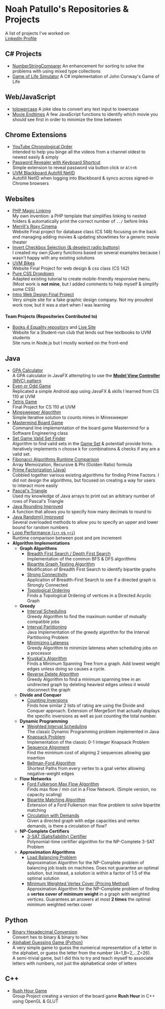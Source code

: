 # Noah Patullo's Repositories & Projects
A list of projects I've worked on  
[LinkedIn Profile](https://www.linkedin.com/in/NoahPatullo)

## C# Projects
- [NumberStringComparer](https://github.com/SleekPanther/NumberStringComparer) An enhancement for sorting to solve the problems with using mixed type collections
- [Game of Life Simulator](https://github.com/SleekPanther/game-of-life) A C# implementation of John Conway's Game of Life

## Web/JavaScript
- [tolowercase](https://github.com/SleekPanther/tolowercase) A joke idea to convert any text input to lowercase
- [Movie Endtimes](https://github.com/SleekPanther/movie-endtimes) A few JavaScript functions to identify which movie you should see first in order to minimize the time between

## Chrome Extensions
- [YouTube Chronological Order](https://github.com/SleekPanther/youtube-chronological-order)  
Intended to help you binge all the videos from a channel oldest to newest easily & simply
- [Password Revealer with Keyboard Shortcut](https://github.com/SleekPanther/password-revealer-with-keyboard-shortcut)  
Simple extension to reveal password via button click or `Alt+R`
- [UVM Blackboard Autofill NetID](https://github.com/SleekPanther/uvm-blackboard-autofill-netid)  
Autofill NetID when logging into Blackboard & syncs across signed-in Chrome browsers

## Websites
- [PHP Magic Linking](https://github.com/SleekPanther/php-magic-linking)  
My own invention: a PHP template that simplifies linking to nested folders & automatically print the correct number of `../` before links
- [Merrill's Roxy Cinema](https://github.com/SleekPanther/roxy)  
Website Final project for database class (CS 148) focusing on the back end managing adding movies & updating showtimes for a generic movie theater
- [Invert Checkbox Selection (& deselect radio buttons)](https://github.com/SleekPanther/checkbox-toggle-selection)  
I created my own jQuery functions based on several examples because I wasn't happy with any existing solutions
- [UVM Bikes](https://github.com/SleekPanther/uvmbikes)  
Website Final Project for web design & css class (CS 142)
- [Pure CSS Dropdown](https://github.com/SleekPanther/css-dropdown)  
Adapted existing tutorial to create mobile-friendly responsive menu. (Most work is **not mine**, but I added comments to help myself & simplify some CSS)
- [Intro Web Design Final Project](https://github.com/SleekPanther/assignment5.0)  
Very simple site for a fake graphic design company. Not my proudest work now, but it was a start when I was learning

#### Team Projects (Repositories Contributed to)
- [Books 4 Equality repository](https://github.com/books4equality/books4equality) and [Live Site](http://www.books4equality.com/)  
Website for a Student-run club that lends out free textbooks to UVM students  
Site runs in Node.js but I mostly worked on the front-end

## Java
- [GPA Calculator](https://github.com/SleekPanther/gpa-calculator)  
A GPA calculator in JavaFX attempting to use the [**Model View Controller** (MVC) pattern](https://en.wikipedia.org/wiki/Model%E2%80%93view%E2%80%93controller)
- [Even or Odd Game](https://github.com/SleekPanther/even-odd-game)  
Replicated a simple Android app using JavaFX & skills I learned from CS 110 at UVM
- [Tetris Game](https://github.com/SleekPanther/tetris-java)  
Final Project for CS 110 at UVM
- [Minesweeper Algorithm](https://github.com/SleekPanther/minesweeper-algorithm)  
Simple iterative solution to counts mines in Minesweeper
- [Mastermind Board Game](https://github.com/SleekPanther/mastermind-game)  
Command line implementation of the board game Mastermind for a Software Engineering class
- [Set Game Valid Set Finder](https://github.com/SleekPanther/set-game)  
Algorithm to find valid sets in the [Game Set](https://en.wikipedia.org/wiki/Set_(game)) & potentiall provide hints. Iteratively implements n choose k for combinations & checks if any are a valid set.
- [Fibonacci Algorithms Runtime Comparison](https://github.com/SleekPanther/fibonacci-algorithms-comparison)  
Array Memoization, Recursive & Phi (Golden Ratio) formula
- [Prime Factorization (Java)](https://github.com/SleekPanther/prime-factor-java)  
Cobbled together various existing algorithms for finding Prime Factors. I did not design the algorithms, but focused on creating a way for users to interact more easily
- [Pascal's Triangle](https://github.com/SleekPanther/pascal)  
Used my knowledge of Java arrays to print out an arbitrary number of rows of Pascal's Triangle
- [Java Rounding Improved](https://github.com/SleekPanther/java-math-improved-round)  
A function that allows you to specify how many decimals to round to
- [Java Random() Improved](https://github.com/SleekPanther/java-math-improved-random)  
Several overloaded methods to allow you to specify an upper and lower bound for random numbers
- [Loop Performance (`i++` vs `++i`)](https://github.com/SleekPanther/loop-performance)  
Runtime comparison between post and pre increment
- **Algorithm Implementations**
  - **Graph Algorithms**
    - [Breadth First Search / Depth First Search](https://github.com/SleekPanther/breadth-first-search-depth-first-search-graphs)  
    Implementation of the common BFS & DFS algorithms
    - [Bipartite Graph Testing Algorithm](https://github.com/SleekPanther/bipartite-testing)  
    Modification of Breadth First Search to identify bipartite graphs
    - [Strong Connectivity](https://github.com/SleekPanther/graph-strong-connectivity)  
    Application of Breadth-First Search to see if a directed graph is Strongly Connected
    - [Topological Ordering](https://github.com/SleekPanther/topological-ordering)  
    Finds a Topological Ordering of vertices in a Directed Acyclic Graph
  - **Greedy**
    - [Interval Scheduling](https://github.com/SleekPanther/interval-scheduling)  
    Greedy Algorithm to find the maximum number of mutually compatible jobs
    - [Interval Partitioning](https://github.com/SleekPanther/interval-partitioning-greedy-algorithm)  
    Java Implementation of the greedy algorithm for the Interval Partitioning Problem
    - [Minimizing Lateness](https://github.com/SleekPanther/minimize-lateness)  
    Greedy Algorithm to minimize lateness when scheduling jobs on a processor
    - [Kruskal's Algorithm](https://github.com/SleekPanther/kruskals-algorithm-minimum-spanning-tree-mst)  
    Finds a Minimum Spanning Tree from a graph. Add lowest weight edges unless doing so causes a cycle.
    - [Reverse Delete Algorithm](https://github.com/SleekPanther/reverse-delete-algorithm)  
    Greedy Algorithm to find a minimum spanning tree in an undirected graph by deleting heaviest edges unless it would disconnect the graph
  - **Divide and Conquer**
    - [Counting Inversions](https://github.com/SleekPanther/counting-inversions)  
    Finds how similar 2 lists of rating are using the Divide and Conquer approach. Extension of MergeSort that actually displays the specific inversions as well as just counting the total number.
  - **Dynamic Programming**
    - [Weighted Interval Scheduling](https://github.com/SleekPanther/weighted-interval-scheduling)  
    The classic Dynamic Programming problem implemented in Java
    - [Knapsack Problem](https://github.com/SleekPanther/knapsack-problem)  
    Implementation of the classic 0-1 Integer Knapsack Problem
    - [Sequence Alignment](https://github.com/SleekPanther/sequence-alignment)  
    Find the minimum cost of aligning 2 sequences allowing gap insertion
    - [Bellman-Ford Algorithm](https://github.com/SleekPanther/bellman-ford)  
    Shortest Paths from every vertex to a goal vertex allowing negative-weight edges
  - **Flow Networks**
    - [Ford Fulkerson Max Flow Algorithm](https://github.com/SleekPanther/ford-fulkerson)  
    Finds max flow / min cut in a Flow Network. (Simple version, no capacity scaling)
    - [Bipartite Matching Algorithm](https://github.com/SleekPanther/bipartite-matching)  
    Extension of a Ford Fulkerson max flow problem to solve bipartite matching
    - [Circulation with Demands](https://github.com/SleekPanther/circulation-with-demands-network-flow)  
    Given a directed graph with edge capacities and vertex demands, is there a circulation of flow?
  - **NP-Complete Certifiers**
    - [3-SAT (Satisfiability) Certifier](https://github.com/SleekPanther/3-sat-certifier)  
    Polynomial-time certifier algorithm for the NP-Complete 3-SAT Problem
  - **Approximation Algorithms**
    - [Load Balancing Problem](https://github.com/SleekPanther/load-balancing-problem-approximation-algorithm)  
    Approximation Algorithm for the NP-Complete problem of balancing job loads on machines. Does not guarantee an optimal solution, but instead, a solution is within a factor of 1.5 of the optimal solution
    - [Minimum Weighted Vertex Cover (Pricing Method)](https://github.com/SleekPanther/minimum-weighted-vertex-cover-approximation-algorithm)  
    Approximation Algorithm for the NP-Complete problem of finding a **vertex cover of minimum weight** in a graph with weighted vertices. Guarantees an answers at most **2 times** the optimal minimum weighted vertex cover

## Python
- [Binary Hexadecimal Conversion](https://github.com/SleekPanther/binary-hexadecimal-conversion)  
Convert hex to binary & binary to hex
- [Alphabet Guessing Game (Python)](https://github.com/SleekPanther/alphabet-guessing-game)  
A very simple game to guess the numerical representation of a letter in the alphabet, or guess the letter from the number (A=1,B=2,...Z=26).  
A semi-trivial game, but I did this to try and teach myself to associate letters with numbers, not just the alphabetical order of letters

## C++
-  [Rush Hour Game](https://github.com/SleekPanther/rush-hour-game)  
Group Project creating a version of the board game **Rush Hour** in C++ using OpenGL & GLUT
